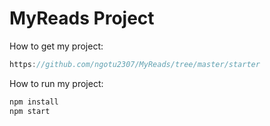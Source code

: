 # MyReads Project

How to get my project:

```js
https://github.com/ngotu2307/MyReads/tree/master/starter
```

How to run my project:

```js
npm install
npm start
```